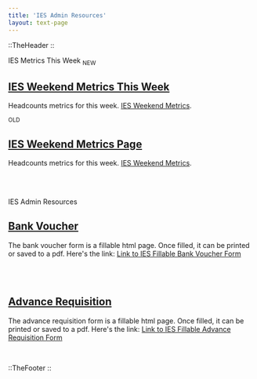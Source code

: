 ```yaml
---
title: 'IES Admin Resources'
layout: text-page
---
```

::TheHeader
::		
<div class="grid-container">


<t> IES Metrics This Week </t>
<sub>NEW</sub> 
## [IES Weekend Metrics This Week](/iesadmin/iesmetricsthisweek)
Headcounts metrics for this week. [IES Weekend Metrics](/iesadmin/iesmetricsthisweek).

<sub>OLD</sub> 
## [IES Weekend Metrics Page](/iesadmin/metricsthisweek)
Headcounts metrics for this week. [IES Weekend Metrics](/iesadmin/iesmetricsthisweek).

<br>
<br>



<t>IES Admin Resources</t>

## [Bank Voucher](https://vouchers.pages.dev/20240225_FA%20Rev.%20Bank%20Voucher.html)
The bank voucher form is a fillable html page. Once filled, it can be printed or saved to a pdf. Here's the link: [Link to IES Fillable Bank Voucher Form](https://vouchers.pages.dev/20240225_FA%20Rev.%20Bank%20Voucher.html)

<br>
<br>

## [Advance Requisition](https://vouchers.pages.dev/20240225_Buku%20Advance%20Requesition1.html)
The advance requisition form is a fillable html page. Once filled, it can be printed or saved to a pdf. Here's the link: [Link to IES Fillable Advance Requisition Form](https://vouchers.pages.dev/20240225_Buku%20Advance%20Requesition1.html)

</div>
<br>

::TheFooter
::